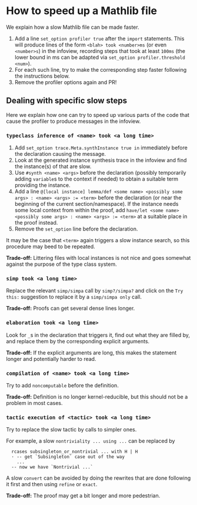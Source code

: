 # How to speed up a Mathlib file

We explain how a slow Mathlib file can be made faster.

1. Add a line `set_option profiler true` after the `import` statements.
   This will produce lines of the form `<blah> took <number>ms` (or even `<number>s`)
   in the infoview, recording steps that took at least `100ms` (the lower bound in ms
   can be adapted via `set_option profiler.threshold <num>`).
2. For each such line, try to make the corresponding step faster following the
   instructions below.
3. Remove the profiler options again and PR!

## Dealing with specific slow steps

Here we explain how one can try to speed up various parts of the code that cause
the profiler to produce messages in the infoview.

### `typeclass inference of <name> took <a long time>`

1. Add `set_option trace.Meta.synthInstance true in` immediately before the declaration
   causing the message.
2. Look at the generated instance synthesis trace in the infoview and find the instance(s)
   of <name> that are slow.
3. Use `#synth <name> <args>` before the declaration (possibly temporarily adding `variable`s
   to the context if needed) to obtain a suitable term providing the instance.
4. Add a line
   `@[local instance] lemma/def <some name> <possibly some args> : <name> <args> := <term>`
   before the declaration (or near the beginning of the current section/namespace).
   If the instance needs some local context from within the proof, add
   `have/let <some name> <possibly some args> : <name> <args> := <term>` at a suitable
   place in the proof instead.
5. Remove the `set_option` line before the declaration.

It may be the case that `<term>` again triggers a slow instance search, so this procedure
may beed to be repeated.

**Trade-off:** Littering files with local instances is not nice and goes somewhat against
the purpose of the type class system.

### `simp took <a long time>`

Replace the relevant `simp/simpa` call by `simp?/simpa?` and click on the `Try this:`
suggestion to replace it by a `simp/simpa only` call.

**Trade-off:** Proofs can get several dense lines longer.

### `elaboration took <a long time>`

Look for `_`s in the declaration that triggers it, find out what they are filled by,
and replace them by the corresponding explicit arguments.

**Trade-off:** If the explicit arguments are long, this makes the statement longer
and potentially harder to read.

### `compilation of <name> took <a long time>`

Try to add `noncomputable` before the definition.

**Trade-off:** Definition is no longer kernel-reducible, but this should not be a
problem in most cases.

### `tactic execution of <tactic> took <a long time>`

Try to replace the slow tactic by calls to simpler ones.

For example, a slow `nontriviality ... using ...` can be replaced by
```lean
  rcases subsingleton_or_nontrivial ... with H | H
  · -- get `Subsingleton` case out of the way
    ...
  -- now we have `Nontrivial ...`
```

A slow `convert` can be avoided by doing the rewrites that are done following it
first and then using `refine` or `exact`.

**Trade-off:** The proof may get a bit longer and more pedestrian.

